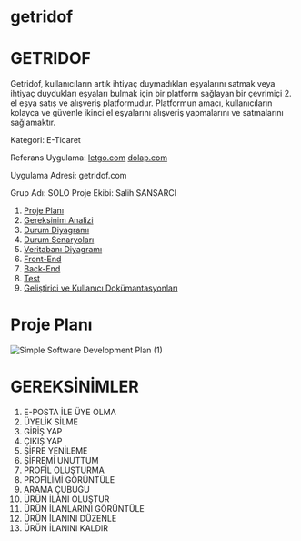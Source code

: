 # getridof
# GETRIDOF

Getridof, kullanıcıların artık ihtiyaç duymadıkları eşyalarını satmak veya ihtiyaç duydukları eşyaları bulmak için bir platform sağlayan bir çevrimiçi 2. el eşya satış ve alışveriş platformudur. Platformun amacı, kullanıcıların kolayca ve güvenle ikinci el eşyalarını alışveriş yapmalarını ve satmalarını sağlamaktır.

Kategori: E-Ticaret

Referans Uygulama: [letgo.com](https://www.letgo.com) [dolap.com](https://www.dolap.com)

Uygulama Adresi: getridof.com

Grup Adı: SOLO
Proje Ekibi: Salih SANSARCI

1. [Proje Planı](#proje-planı)
2. [Gereksinim Analizi](Gereksinim-Analizi)
3. [Durum Diyagramı](Durum-Diyagramı)
4. [Durum Senaryoları](Durum-Senaryoları)
5. [Veritabanı Diyagramı](Veritabanı-Diyagramı)
6. [Front-End](Front-End)
7. [Back-End](Back-End)
8. [Test](Test)
9. [Geliştirici ve Kullanıcı Dokümantasyonları](Geliştirici-ve-Kullanıcı-Dokümantasyonları)

# Proje Planı
![Simple Software Development Plan (1)](https://github.com/mutsuzsalih/getridof/assets/162748398/5f2ac464-0d92-4817-8589-8dd5ddf27700)

# GEREKSİNİMLER

1. E-POSTA İLE ÜYE OLMA
2. ÜYELİK SİLME
3. GİRİŞ YAP
4. ÇIKIŞ YAP
5. ŞİFRE YENİLEME
6. ŞİFREMİ UNUTTUM
7. PROFİL OLUŞTURMA
8. PROFİLİMİ GÖRÜNTÜLE
9. ARAMA ÇUBUĞU
10. ÜRÜN İLANI OLUŞTUR
11. ÜRÜN İLANLARINI GÖRÜNTÜLE
12. ÜRÜN İLANINI DÜZENLE
13. ÜRÜN İLANINI KALDIR
